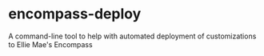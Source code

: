 # encompass-deploy

A command-line tool to help with automated deployment of customizations to Ellie Mae's Encompass

